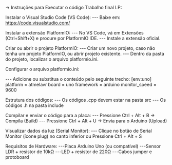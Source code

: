 -> Instruções para Executar o código Trabalho final LP:

Instalar o Visual Studio Code (VS Code):
--- Baixe em: https://code.visualstudio.com/

Instalar a extensão PlatformIO:
--- No VS Code, vá em Extensões (Ctrl+Shift+X) e procure por PlatformIO IDE.
--- Instale a extensão oficial.

Criar ou abrir o projeto PlatformIO:
--- Criar um novo projeto, caso não tenha um projeto PlatformIO, ou abrir projeto existente.
--- Dentro da pasta do projeto, localizar o arquivo platformio.ini.

Configurar o arquivo platformio.ini:

--- Adicione ou substitua o conteúdo pelo seguinte trecho:
[env:uno]
platform = atmelavr
board = uno
framework = arduino
monitor_speed = 9600

Estrutura dos códigos:
--- Os códigos .cpp devem estar na pasta src
--- Os códigos .h na pasta include

Compilar e enviar o código para a placa:
--- Pressione Ctrl + Alt + B → Compila (Build)
--- Pressione Ctrl + Alt + U → Envia para o Arduino (Upload)

Visualizar dados da luz (Serial Monitor):
--- Clique no botão de Serial Monitor (ícone plug) no canto inferior ou Pressione Ctrl + Alt + S

Requisitos de Hardware:
---Placa Arduino Uno (ou compatível)
---Sensor LDR + resistor de 10kΩ
---LED + resistor de 220Ω
---Cabos jumper e protoboard

